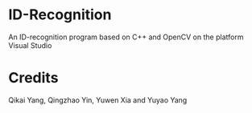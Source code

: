 # ID-Recognition
An ID-recognition program based on C++ and OpenCV on the platform Visual Studio
# Credits
Qikai Yang, Qingzhao Yin, Yuwen Xia and Yuyao Yang
